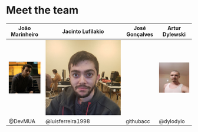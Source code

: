 <h1>Meet the team</h1>

| João Marinheiro | Jacinto Lufilakio	| José Gonçalves | Artur Dylewski |
| --- | --- | --- | --- |
|![Alt text](../images/imagem2.jpg?raw=true "João Marinheiro") | ![Alt text](../images/5.jpg?raw=true "José Gonçalves") |  | ![Alt text](../images/artur_photo.jpg?raw=true "Artur Dylewski") 
| @DevMUA | @luisferreira1998 | githubacc | 	@dylodylo |
